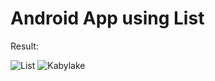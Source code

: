 # Android App using List

Result:

![List](https://user-images.githubusercontent.com/74122631/98456739-e765c080-21b3-11eb-9892-5151c3e79581.JPG)
![Kabylake](https://user-images.githubusercontent.com/74122631/98456741-eaf94780-21b3-11eb-9c02-533f8d5a5fe3.JPG)
